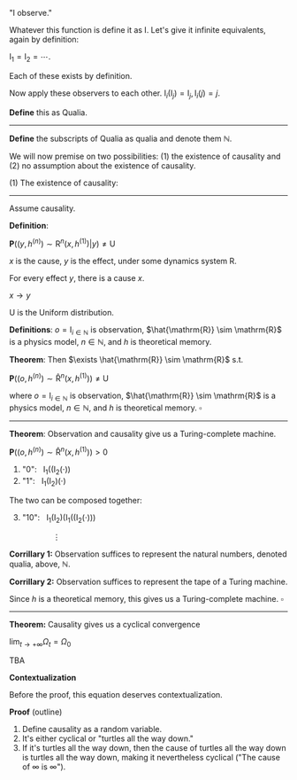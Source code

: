 "I observe."

Whatever this function is define it as $\mathrm{I}$. Let's give it infinite equivalents, again by definition:

$\mathrm{I}_1 = \mathrm{I}_2 = \cdots$.
 
Each of these exists by definition.

Now apply these observers to each other. $\mathrm{I}_i(\mathrm{I}_j) = \mathrm{I}_j, \mathrm{I}_i(j) = j$.

**Define** this as Qualia.

---

**Define** the subscripts of Qualia as qualia and denote them $\mathbb{N}$.

We will now premise on two possibilities: (1) the existence of causality and (2) no assumption about the existence of causality.

(1) The existence of causality:

---

Assume causality.

**Definition**:

$\mathbf{P}((y, h^{(n)}) \sim \mathrm{R}^n(x, h^{(1)}) \vert y) \neq \mathrm{U}$

$x$ is the cause, $y$ is the effect, under some dynamics system $\mathrm{R}$.

For every effect $y$, there is a cause $x$.

$x \rightarrow y$

$\mathrm{U}$ is the Uniform distribution.

**Definitions**: $o = \mathrm{I}_{i \in \mathbb{N}}$ is observation, $\hat{\mathrm{R}} \sim \mathrm{R}$ is a physics model, $n \in \mathbb{N}$, and $h$ is theoretical memory.

**Theorem**: Then $\exists \hat{\mathrm{R}} \sim \mathrm{R}$ s.t.

$\mathbf{P}((o, h^{(n)}) \sim \mathrm{\hat{R}}^n(x, h^{(1)})) \neq \mathrm{U}$

where $o = \mathrm{I}_{i \in \mathbb{N}}$ is observation, $\hat{\mathrm{R}} \sim \mathrm{R}$ is a physics model, $n \in \mathbb{N}$, and $h$ is theoretical memory. $\square$

---

**Theorem**: Observation and causality give us a Turing-complete machine.

$\mathbf{P}((o, h^{(n)}) \sim \mathrm{\hat{R}}^n(x, h^{(1)})) > 0$

1. "0": &nbsp; $\mathrm{I_1}((\mathrm{I_2}(\cdot))$
2. "1": &nbsp; $\mathrm{I_1}(\mathrm{I_2})(\cdot)$

The two can be composed together:

3. "10": &nbsp; $\mathrm{I_1}(\mathrm{I_2})(\mathrm{I_1}((\mathrm{I_2}(\cdot)))$

&nbsp;&nbsp;&nbsp;&nbsp;&nbsp;&nbsp;&nbsp;&nbsp;&nbsp;&nbsp;&nbsp;&nbsp;&nbsp;&nbsp;&nbsp;&nbsp;&nbsp;&nbsp;&nbsp; $\vdots$

**Corrillary 1:** Observation suffices to represent the natural numbers, denoted qualia, above, $\mathbb{N}$.

**Corrillary 2:** Observation suffices to represent the tape of a Turing machine.

Since $h$ is a theoretical memory, this gives us a Turing-complete machine. $\square$

---

**Theorem:** Causality gives us a cyclical convergence

$\lim_{t \to +\infty} \Omega_t = \Omega_0$

TBA

**Contextualization**

Before the proof, this equation deserves contextualization.

**Proof** (outline)

1. Define causality as a random variable.
2. It's either cyclical or "turtles all the way down."
3. If it's turtles all the way down, then the cause of turtles all the way down is turtles all the way down, making it nevertheless cyclical ("The cause of $\infty$ is $\infty$").
